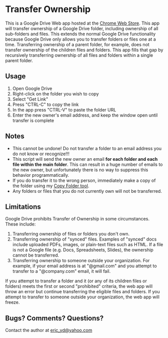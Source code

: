 Transfer Ownership
==================


This is a Google Drive Web app hosted at the [Chrome Web Store](https://chrome.google.com/webstore/detail/transfer-ownership/ndbdlpeegehlbhgnpifancfbnnehoofa). 
This app will transfer ownership of a Google Drive folder, including ownership of all sub-folders and files.  This extends the normal Google Drive functionality because Google Drive only allows you to transfer folders or files one at a time.  Transferring ownership of a parent folder, for example, does not transfer ownership of the children files and folders.  This app fills that gap by recursively transferring ownership of all files and folders within a single parent folder.

## Usage

1. Open Google Drive
2. Right-click on the folder you wish to copy
3. Select "Get Link"
4. Press "CTRL-C" to copy the link
5. In the app press "CTRL-V" to paste the folder URL
6. Enter the new owner's email address, and keep the window open until transfer is complete

## Notes

* This cannot be undone!  Do not transfer a folder to an email address you do not know or recognize!!!
* This script will send the new owner an email **for each folder and each file within the main folder**.  This can result in a huge number of emails to the new owner, but unfortunately there is no way to suppress this behavior programmatically.
* If you do transfer it to the wrong person, immediately make a copy of the folder using my [Copy Folder tool](https://chrome.google.com/webstore/detail/copy-folder/kfbicpdhiofpicipfggljdhjokjblnhl).
* Any folders or files that you do not currently own will not be transferred.

## Limitations

Google Drive prohibits Transfer of Ownership in some circumstances.  These include:

1. Transferring ownership of files or folders you don't own.
2. Transferring ownership of "synced" files.  Examples of "synced" docs include uploaded PDFs, images, or plain-text files such as HTML.  If a file is not a Google file (e.g. Docs, Spreadsheets, Slides), the ownership cannot be transferred.
3. Transferring ownership to someone outside your organization.  For example, if your email address is at "@gmail.com" and you attempt to transfer to a "@company.com" email, it will fail.

If you attempt to transfer a folder and it (or any of its children files or folders) meets the first or second "prohibited" criteria, the web app will throw an error but continue transferring the eligible files and folders.  If you attempt to transfer to someone outside your organization, the web app will freeze.

## Bugs? Comments? Questions?

Contact the author at eric_yd@yahoo.com
